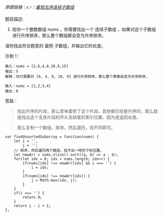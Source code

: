 *原题链接：👉：[最短无序连续子数组](https://leetcode-cn.com/problems/shortest-unsorted-continuous-subarray/description/)*

题目描述:

1. 给你一个整数数组 nums ，你需要找出一个 连续子数组 ，如果对这个子数组进行升序排序，那么整个数组都会变为升序排序。

请你找出符合题意的 最短 子数组，并输出它的长度。

示例 1：

```
输入：nums = [2,6,4,8,10,9,15]
输出：5
解释：你只需要对 [6, 4, 8, 10, 9] 进行升序排序，那么整个表都会变为升序排序。
```

```
输入：nums = [1,2,3,4]
输出：0
```

思路：

> 找出升序的片段，那么意味着除了这个片段，其他都已经是升序的，那么就是找出这个无序片段的开头及结尾的索引位置，因为是返回长度。

> 那么复制一个数组，排序，然后遍历，找不同即可。

```
var findUnsortedSubarray = function(nums) {
    let i = '',
        j = '';
    // 排序，然后遍历两个数组，找不出一样的下标位置。
    let newArr = nums.slice().sort((a, b) => a - b);
    for(let idx = 0; idx < nums.length; idx++) {
        if(nums[idx] !== newArr[idx] && i === '') {
            i = idx;
        }
        if(nums[idx] !== newArr[idx]) {
            j = Math.max(idx, j);
        }
    }
    if(i === '') {
        return 0;
    }
    return j - i + 1;
};
```